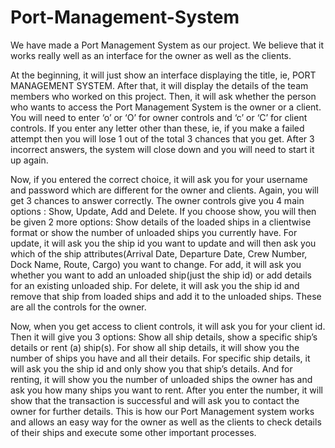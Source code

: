 # Port-Management-System
We have made a Port Management System as our project. We believe that it works really well as an interface for the owner as well as the clients. 

At the beginning, it will just show an interface displaying the title, ie, PORT MANAGEMENT SYSTEM. After that, it will display the details of the team members who worked on this project. Then, it will ask whether the person who wants to access the Port Management System is the owner or a client. You will need to enter ‘o’ or ‘O’ for owner controls and ‘c’ or ‘C’ for client controls. If you enter any letter other than these, ie, if you make a failed attempt then you will lose 1 out of the total 3 chances that you get. After 3 incorrect answers, the system will close down and you will need to start it up again. 

Now, if you entered the correct choice, it will ask you for your username and password which are different for the owner and clients. Again, you will get 3 chances to answer correctly. The owner controls give you 4 main options : Show, Update, Add and Delete. If you choose show, you will then be given 2 more options: Show details of the loaded ships in a clientwise format or show the number of unloaded ships you currently have. For update, it will ask you the ship id you want to update and will then ask you which of the ship attributes(Arrival Date, Departure Date, Crew Number, Dock Name, Route, Cargo) you want to change. For add, it will ask you whether you want to add an unloaded ship(just the ship id) or add details for an existing unloaded ship. For delete, it will ask you the ship id and remove that ship from loaded ships and add it to the unloaded ships. These are all the controls for the owner. 

Now, when you get access to client controls, it will ask you for your client id. Then it will give you 3 options: Show all ship details, show a specific ship’s details or rent (a) ship(s). For show all ship details, it will show you the number of ships you have and all their details. For specific ship details, it will ask you the ship id and only show you that ship’s details. And for renting, it will show you the number of unloaded ships the owner has and ask you how many ships you want to rent. After you enter the number, it will show that the transaction is successful and will ask you to contact the owner for further details. This is how our Port Management system works and allows an easy way for the owner as well as the clients to check details of their ships and execute some other important processes. 
